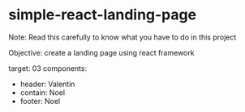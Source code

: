 # simple-react-landing-page

Note: Read this carefully to know what you have to do in this project

Objective: create a landing page using react framework

target: 03 components:
  - header: Valentin
  - contain: Noel
  - footer: Noel



